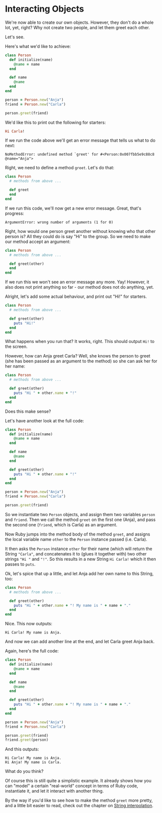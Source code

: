 # Interacting Objects

We're now able to create our own objects. However, they don't do a whole lot,
yet, right? Why not create two people, and let them greet each other.

Let's see.

Here's what we'd like to achieve:

```ruby
class Person
  def initialize(name)
    @name = name
  end

  def name
    @name
  end
end

person = Person.new("Anja")
friend = Person.new("Carla")

person.greet(friend)
```

We'd like this to print out the following for starters:

```ruby
Hi Carla!
```

If we run the code above we'll get an error message that tells us what to do next:

```
NoMethodError: undefined method `greet' for #<Person:0x007fbb5e9c88c8 @name="Anja">
```

Right, we need to define a method `greet`. Let's do that:

```ruby
class Person
  # methods from above ...

  def greet
  end
end
```

If we run this code, we'll now get a new error message. Great, that's progress:

```
ArgumentError: wrong number of arguments (1 for 0)
```

Right, how would one person greet another without knowing who that other person is?
All they could do is say "Hi" to the group. So we need to make our method accept
an argument:

```ruby
class Person
  # methods from above ...

  def greet(other)
  end
end
```

If we run this we won't see an error message any more. Yay! However, it also
does not print anything so far - our method does not do anything, yet.

Alright, let's add some actual behaviour, and print out "Hi!" for starters.

```ruby
class Person
  # methods from above ...

  def greet(other)
    puts "Hi!"
  end
end
```

What happens when you run that? It works, right. This should output `Hi!` to the screen.

However, how can Anja greet Carla? Well, she knows the person to greet (she has
been passed as an argument to the method) so she can ask her for her name:

```ruby
class Person
  # methods from above ...

  def greet(other)
    puts "Hi " + other.name + "!"
  end
end
```

Does this make sense?

Let's have another look at the full code:


```ruby
class Person
  def initialize(name)
    @name = name
  end

  def name
    @name
  end

  def greet(other)
    puts "Hi " + other.name + "!"
  end
end

person = Person.new("Anja")
friend = Person.new("Carla")

person.greet(friend)
```

So we instantiate two `Person` objects, and assign them two variables `person`
and `friend`. Then we call the method `greet` on the first one (Anja), and
pass the second one (`friend`, which is Carla) as an argument.

Now Ruby jumps into the method body of the method `greet`, and assigns the
local variable name `other` to the `Person` instance passed (i.e. Carla).

It then asks the `Person` instance `other` for their name (which will return
the String `"Carla"`, and concatenates it to (glues it together with) two other
strings `"Hi "` and `"!"`. So this results in a new String `Hi Carla!` which it
then passes to `puts`.

Ok, let's spice that up a little, and let Anja add her own name to this String,
too:

```ruby
class Person
  # methods from above ...

  def greet(other)
    puts "Hi " + other.name + "! My name is " + name + "."
  end
end
```

Nice. This now outputs:

```
Hi Carla! My name is Anja.
```

And now we can add another line at the end, and let Carla greet Anja back.

Again, here's the full code:

```ruby
class Person
  def initialize(name)
    @name = name
  end

  def name
    @name
  end

  def greet(other)
    puts "Hi " + other.name + "! My name is " + name + "."
  end
end

person = Person.new("Anja")
friend = Person.new("Carla")

person.greet(friend)
friend.greet(person)
```

And this outputs:

```
Hi Carla! My name is Anja.
Hi Anja! My name is Carla.
```

What do you think?

Of course this is still quite a simplistic example. It already shows how you
can "model" a certain "real-world" concept in terms of Ruby code, instantiate
it, and let it interact with another thing.

By the way if you'd like to see how to make the method `greet` more pretty,
and a little bit easier to read, check out the chapter on
[String interpolation](/bonus/string_interpolation.html).
